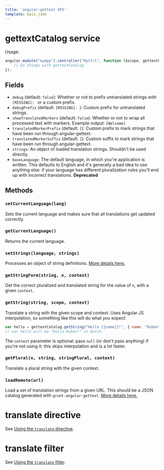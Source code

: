 ```yaml
---
title: 'angular-gettext API'
template: main.jade
---
```


# gettextCatalog service
Usage:

```js
angular.module("myApp").controller("MyCtrl", function ($scope, gettextCatalog) {
    // Do things with gettextCatalog
});
```

## Fields

* `debug` (default: `false`): Whether or not to prefix untranslated strings with `[MISSING]: ` or a custom prefix.
* `debugPrefix` (default: `[MISSING]: `): Custom prefix for untranslated strings.
* `showTranslatedMarkers` (default: `false`): Whether or not to wrap all processed text with markers. Example output: `[Welcome]`
* `translatedMarkerPrefix` (default: `[`): Custom prefix to mark strings that have been run through angular-gettext.
* `translatedMarkerSuffix` (default: `]`): Custom suffix to mark strings that have been run through angular-gettext.
* `strings`: An object of loaded translation strings. Shouldn't be used directly.
* `baseLanguage`: The default language, in which you're application is written. This defaults to English and it's generally a bad idea to use anything else: if your language has different pluralization rules you'll end up with incorrect translations. **Deprecated**

## Methods

### `setCurrentLanguage(lang)`
Sets the current language and makes sure that all translations get updated correctly.

### `getCurrentLanguage()`
Returns the current language.

### `setStrings(language, strings)`
Processes an object of string definitions. [More details here.](/dev-guide/manual-setstrings/)

### `getStringForm(string, n, context)`
Get the correct pluralized and translated string for the value of `n`, with a given `context`.

### `getString(string, scope, context)`
Translate a string with the given scope and context. Uses Angular.JS interpolation, so something like this will do what you expect:

```js
var hello = gettextCatalog.getString("Hello {{name}}!", { name: "Ruben" });
// var hello will be "Hallo Ruben!" in Dutch.
```

The `context` parameter is optional: pass `null` (or don't pass anything) if you're not using it: this skips interpolation and is a lot faster.

### `getPlural(n, string, stringPlural, context)`
Translate a plural string with the given context.

### `loadRemote(url)`
Load a set of translation strings from a given URL. This should be a JSON catalog generated with `grunt-angular-gettext`. [More details here.](/dev-guide/lazy-loading/)

# translate directive
See [Using the `translate` directive](/dev-guide/annotate/).

# translate filter
See [Using the `translate` filter](/dev-guide/annotate/#attributes).
